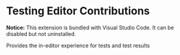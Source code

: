 # Testing Editor Contributions

**Notice:** This extension is bundled with Visual Studio Code. It can be disabled but not uninstalled.

Provides the in-editor experience for tests and test results
